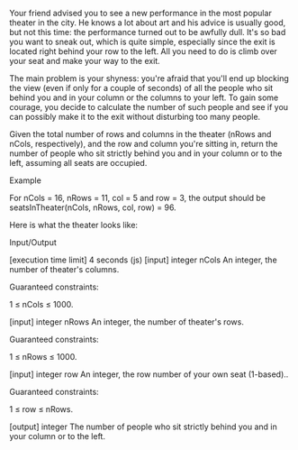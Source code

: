 Your friend advised you to see a new performance in the most popular theater in the city. He knows a lot about art and his advice is usually good, but not this time: the performance turned out to be awfully dull. It's so bad you want to sneak out, which is quite simple, especially since the exit is located right behind your row to the left. All you need to do is climb over your seat and make your way to the exit.

The main problem is your shyness: you're afraid that you'll end up blocking the view (even if only for a couple of seconds) of all the people who sit behind you and in your column or the columns to your left. To gain some courage, you decide to calculate the number of such people and see if you can possibly make it to the exit without disturbing too many people.

Given the total number of rows and columns in the theater (nRows and nCols, respectively), and the row and column you're sitting in, return the number of people who sit strictly behind you and in your column or to the left, assuming all seats are occupied.

Example

For nCols = 16, nRows = 11, col = 5 and row = 3, the output should be seatsInTheater(nCols, nRows, col, row) = 96.

Here is what the theater looks like: 

Input/Output

[execution time limit] 4 seconds (js)
[input] integer nCols
An integer, the number of theater's columns.

Guaranteed constraints:

1 ≤ nCols ≤ 1000.

[input] integer nRows
An integer, the number of theater's rows.

Guaranteed constraints:

1 ≤ nRows ≤ 1000.

[input] integer row
An integer, the row number of your own seat (1-based)..

Guaranteed constraints:

1 ≤ row ≤ nRows.

[output] integer
The number of people who sit strictly behind you and in your column or to the left.